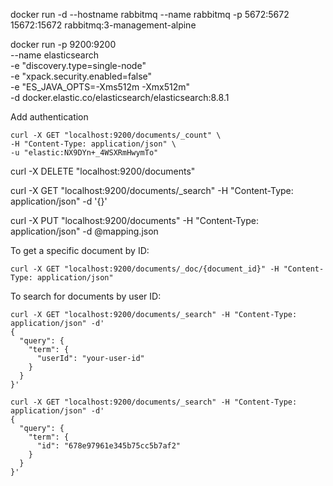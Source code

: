 docker run -d --hostname rabbitmq --name rabbitmq -p 5672:5672 15672:15672 rabbitmq:3-management-alpine  

docker run -p 9200:9200 \
--name elasticsearch \
-e "discovery.type=single-node" \
-e "xpack.security.enabled=false" \
-e "ES_JAVA_OPTS=-Xms512m -Xmx512m" \
-d docker.elastic.co/elasticsearch/elasticsearch:8.8.1


Add authentication
```shell
curl -X GET "localhost:9200/documents/_count" \
-H "Content-Type: application/json" \
-u "elastic:NX9DYn+_4WSXRmHwymTo"
```


curl -X DELETE "localhost:9200/documents"


curl -X GET "localhost:9200/documents/_search" -H "Content-Type: application/json" -d '{}'

curl -X PUT "localhost:9200/documents" -H "Content-Type: application/json" -d @mapping.json

To get a specific document by ID:
```shell
curl -X GET "localhost:9200/documents/_doc/{document_id}" -H "Content-Type: application/json"
```

To search for documents by user ID:
```shell
curl -X GET "localhost:9200/documents/_search" -H "Content-Type: application/json" -d'
{
  "query": {
    "term": {
      "userId": "your-user-id"
    }
  }
}'
```

```shell
curl -X GET "localhost:9200/documents/_search" -H "Content-Type: application/json" -d'
{
  "query": {
    "term": {
      "id": "678e97961e345b75cc5b7af2"
    }
  }
}'
```